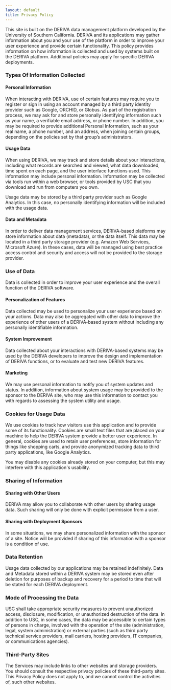 ```yaml
---
layout: default
title: Privacy Policy
---
```


This site is built on the DERIVA data management platform developed by the University of Southern California.  DERIVA and its applications may gather information about you and your use of the platform in order to improve your user experience and provide certain functionality. This policy provides information on how information is collected and used by systems built on the DERIVA platform. Additional policies may apply for specific DERIVA deployments.

### Types Of Information Collected

#### Personal Information

When interacting with DERIVA, use of certain features may require you to register or sign in using an account managed by a third party identity provider such as Google, ORCHID, or Globus. As part of the registration process, we may ask for and store personally identifying information such as your name, a verifiable email address, or phone number.
In addition, you may be required to provide additional Personal Information, such as your real name, a phone number, and an address, when joining certain groups, depending on the policies set by that group’s administrators.

#### Usage Data

When using DERIVA, we may track and store details about your interactions, including what records are searched and viewed, what data downloaded, time spent on each page, and the user interface functions used. This information may include personal information.  Information may be collected via tools run within a web browser, or tools provided by USC that you download and run from computers you own.

Usage data may be stored by a third party provider such as Google Analytics. In this case, no personally identifying information will be included with the usage data.

#### Data and Metadata

In order to deliver data management services, DERIVA-based platforms may store information about data (metadata), or the data itself.  This data may be located in a third party storage provider (e.g. Amazon Web Services, Microsoft Azure). In these cases, data will be managed using best practice access control and security and access will not be provided to the storage provider.

### Use of Data

Data is collected in order to improve your user experience and the overall function of the DERIVA software.

#### Personalization of Features

Data collected may be used to personalize your user experience based on your actions.  Data may also be aggregated with other data to improve the experience of other users of a DERIVA-based system without including any personally identifiable information.

#### System Improvement

Data collected about your interactions with DERIVA-based systems may be used by the DERIVA developers to improve the design and implementation of DERIVA functions, or to evaluate and test new DERIVA features.

#### Marketing

We may use personal information to notify you of system updates and status. In addition, information about system usage may be provided to the sponsor to the DERIVA site, who may use this information to contact you with regards to assessing the system utility and usage.

### Cookies for Usage Data

We use cookies to track how visitors use this application and to provide some of its functionality.
Cookies are small text files that are placed on your machine to help the DERIVA system provide a better user experience. In general, cookies are used to retain user preferences, store information for things like shopping carts, and provide anonymized tracking data to third party applications, like Google Analytics.

You may disable any cookies already stored on your computer, but this may interfere with this application's usability.

### Sharing of Information

#### Sharing with Other Users

DERIVA may allow you to collaborate with other users by sharing usage data. Such sharing will only be done with explicit permission from a user.

#### Sharing with Deployment Sponsors

In some situations, we may share personalized information with the sponsor of a site.  Notice will be provided if sharing of this information with a sponsor is a condition of use.

### Data Retention

Usage data collected by our applications may be retained indefinitely.
Data and Metadata stored within a DERIVA system may be stored even after deletion for purposes of backup and recovery for a period to time that will be stated for each DERIVA deployment.

### Mode of Processing the Data

USC shall take appropriate security measures to prevent unauthorized access, disclosure, modification, or unauthorized destruction of the data.  In addition to USC, in some cases, the data may be accessible to certain types of persons in charge, involved with the operation of the site (administration, legal, system administration) or external parties (such as third party technical service providers, mail carriers, hosting providers, IT companies, or communications agencies).

### Third-Party Sites

The Services may include links to other websites and storage providers. You should consult the respective privacy policies of these third-party sites. This Privacy Policy does not apply to, and we cannot control the activities of, such other websites.
